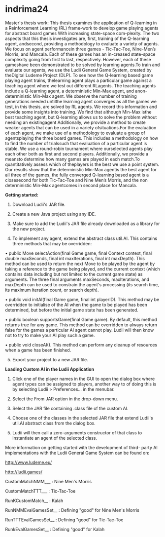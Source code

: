 # indrima24
Master's thesis work:
This thesis examines the application of Q-learning in a Reinforcement Learning (RL) frame-work to develop game playing agents for abstract board games With increasing state-space com-plexity. The two aspects that this thesis investigates are, first, training of the Q-learning agent, andsecond, providing a methodology to evaluate a variety of agents.  We focus on agent performancein three games - Tic-Tac-Toe, Nine-Men’s Morris, and Mancala.  Each of these games has an in-creased state-space complexity going from first to last, respectively. However, each of these gameshave been demonstrated to be solved by learning agents.To  train  and  evaluate  our  agents,  we  use  the  Ludii  General  Game  System,  created  by  theDigital Ludeme Project (DLP). To see how the Q-learning based game playing agent trains, thelearning agent plays a particular game against a teaching agent where we test out different RLagents.  The teaching agents include a Q-learning agent,  a deterministic Min-Max agent,  and anon-deterministic Min-Max agent.  We observe the number of training generations needed untilthe learning agent converges as all the games we test, in this thesis, are solved by RL agents.  We record this information and provide some insights into training. We find that although Min-Max isthe best teaching agent, but Q-learning allows us to solve the problem without needing an existingagent Additionally, we provide a method to create weaker agents that can be used in a variety ofsituations.For the evaluation of each agent, we make use of a methodology to evaluate a group of agentsplaying the three board games.  This includes a methodology on how to find the number of trialssuch that evaluation of a particular agent is stable.  We use a round-robin tournament where ourselected agents play each other both as first and second players. Additionally, we provide a meansto  determine  how  many  games  are  played  in  each  match.To  quantitatively  assess  which  of  theplayers is the best we use a point system.  Our results show that the deterministic Min-Max agentis the best agent for all three of the games, the fully converged Q-learning based agent is a closesecond for both Tic-Tac-Toe and Nine Men’s Morris, and the non deterministic Min-Max agentcomes in second place for Mancala.

**Getting started:**

1.	Download Ludii's JAR file. 

2.	Create a new Java project using any IDE. 

3.	Make sure to add the Ludii's JAR file already downloaded as a library for the new project.

4.	To implement any agent, extend the abstract class util.AI. This contains three methods that may be overridden:

  •	public Move selectAction(final Game game, final Context context, final double maxSeconds, final int maxIterations, final int maxDepth). This method can be used to return the next Move to be played by the agent by taking a reference to the game being played, and the current context (which contains data including but not limited to the current game state) as arguments. The three final arguments maxSeconds, maxIterations, and maxDepth can be used to constrain the agent's processing (its search time, its maximum iteration count, or search depth).

  •	public void initAI(final Game game, final int playerID). This method may be overridden to initialise of the AI when the game to be played has been determined, but before the initial game state has been generated.

  •	public boolean supportsGame(final Game game). By default, this method returns true for any game. This method can be overridden to always return false for the games a particular AI agent cannot play. Ludii will then know not to try to make your AI play such a game.

  •	public void closeAI(). This method can perform any cleanup of resources when a game has been finished.

5.	Export your project to a new JAR file.

**Loading Custom AI in the Ludii Application**

1.	Click one of the player names in the GUI to open the dialog box where agent types can be assigned to players, another way to of doing this is by selecting Ludii > Preferences... in the menubar. 

2.	Select the From JAR option in the drop-down menu.

3.	Select the JAR file containing .class file of the custom AI. 

4.	Choose one of the classes in the selected JAR file that extend Ludii's util.AI abstract class from the dialog box. 

5.	Ludii will then call a zero-arguments constructor of that class to instantiate an agent of the selected class.

More information on getting started with the development of third- party AI implementations with the Ludii General Game System can be found on:

http://www.ludeme.eu/

http://ludii.games/


 
CustomMatchNMM___ : Nine Men's Morris

CustomMatchTTT___ : Tic-Tac-Toe

RunKCustomMatch__ : Kalah

 RunNMMEvalGamesSet__ : Defining "good" for Nine Men's Morris
 
 RunTTTEvalGamesSet__ : Defining "good" for Tic-Tac-Toe
 
 RunkEvalGamesSet__ : Defining "good" for Kalah

